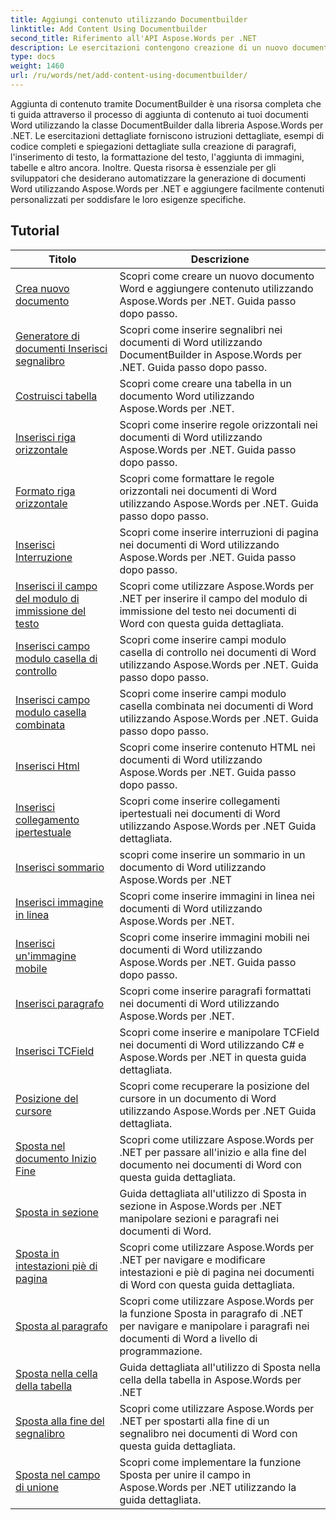 ```yaml
---
title: Aggiungi contenuto utilizzando Documentbuilder
linktitle: Add Content Using Documentbuilder
second_title: Riferimento all'API Aspose.Words per .NET
description: Le esercitazioni contengono creazione di un nuovo documento, creazione di documenti, inserimento di segnalibri, creazione di tabelle, inserimento di righe orizzontali, formato di righe orizzontali, inserimento di interruzioni, inserimento di testo i
type: docs
weight: 1460
url: /ru/words/net/add-content-using-documentbuilder/
---
```


Aggiunta di contenuto tramite DocumentBuilder è una risorsa completa che ti guida attraverso il processo di aggiunta di contenuto ai tuoi documenti Word utilizzando la classe DocumentBuilder dalla libreria Aspose.Words per .NET. Le esercitazioni dettagliate forniscono istruzioni dettagliate, esempi di codice completi e spiegazioni dettagliate sulla creazione di paragrafi, l'inserimento di testo, la formattazione del testo, l'aggiunta di immagini, tabelle e altro ancora. Inoltre. Questa risorsa è essenziale per gli sviluppatori che desiderano automatizzare la generazione di documenti Word utilizzando Aspose.Words per .NET e aggiungere facilmente contenuti personalizzati per soddisfare le loro esigenze specifiche.

 ## Tutorial
| Titolo | Descrizione |
| --- | --- |
| [Crea nuovo documento](./create-new-document/) | Scopri come creare un nuovo documento Word e aggiungere contenuto utilizzando Aspose.Words per .NET. Guida passo dopo passo. |
| [Generatore di documenti Inserisci segnalibro](./document-builder-insert-bookmark/) | Scopri come inserire segnalibri nei documenti di Word utilizzando DocumentBuilder in Aspose.Words per .NET. Guida passo dopo passo. |
| [Costruisci tabella](./build-table/) | Scopri come creare una tabella in un documento Word utilizzando Aspose.Words per .NET. |
| [Inserisci riga orizzontale](./insert-horizontal-rule/) | Scopri come inserire regole orizzontali nei documenti di Word utilizzando Aspose.Words per .NET. Guida passo dopo passo. |
| [Formato riga orizzontale](./horizontal-rule-format/) | Scopri come formattare le regole orizzontali nei documenti di Word utilizzando Aspose.Words per .NET. Guida passo dopo passo. |
| [Inserisci Interruzione](./insert-break/) | Scopri come inserire interruzioni di pagina nei documenti di Word utilizzando Aspose.Words per .NET. Guida passo dopo passo. |
| [Inserisci il campo del modulo di immissione del testo](./insert-text-input-form-field/) | Scopri come utilizzare Aspose.Words per .NET per inserire il campo del modulo di immissione del testo nei documenti di Word con questa guida dettagliata. |
| [Inserisci campo modulo casella di controllo](./insert-check-box-form-field/) | Scopri come inserire campi modulo casella di controllo nei documenti di Word utilizzando Aspose.Words per .NET. Guida passo dopo passo. |
| [Inserisci campo modulo casella combinata](./insert-combo-box-form-field/) | Scopri come inserire campi modulo casella combinata nei documenti di Word utilizzando Aspose.Words per .NET. Guida passo dopo passo. |
| [Inserisci Html](./insert-html/) | Scopri come inserire contenuto HTML nei documenti di Word utilizzando Aspose.Words per .NET. Guida passo dopo passo. |
| [Inserisci collegamento ipertestuale](./insert-hyperlink/) | Scopri come inserire collegamenti ipertestuali nei documenti di Word utilizzando Aspose.Words per .NET Guida dettagliata. |
| [Inserisci sommario](./insert-table-of-contents/) | scopri come inserire un sommario in un documento di Word utilizzando Aspose.Words per .NET |
| [Inserisci immagine in linea](./insert-inline-image/) | Scopri come inserire immagini in linea nei documenti di Word utilizzando Aspose.Words per .NET. |
| [Inserisci un'immagine mobile](./insert-floating-image/) | Scopri come inserire immagini mobili nei documenti di Word utilizzando Aspose.Words per .NET. Guida passo dopo passo. |
| [Inserisci paragrafo](./insert-paragraph/) | Scopri come inserire paragrafi formattati nei documenti di Word utilizzando Aspose.Words per .NET. |
| [Inserisci TCField](./insert-tcfield/) | Scopri come inserire e manipolare TCField nei documenti di Word utilizzando C# e Aspose.Words per .NET in questa guida dettagliata. |
| [Posizione del cursore](./cursor-position/) | Scopri come recuperare la posizione del cursore in un documento di Word utilizzando Aspose.Words per .NET Guida dettagliata. |
| [Sposta nel documento Inizio Fine](./move-to-document-start-end/) | Scopri come utilizzare Aspose.Words per .NET per passare all'inizio e alla fine del documento nei documenti di Word con questa guida dettagliata.|
| [Sposta in sezione](./move-to-section/) | Guida dettagliata all'utilizzo di Sposta in sezione in Aspose.Words per .NET manipolare sezioni e paragrafi nei documenti di Word. |
| [Sposta in intestazioni piè di pagina](./move-to-headers-footers/) | Scopri come utilizzare Aspose.Words per .NET per navigare e modificare intestazioni e piè di pagina nei documenti di Word con questa guida dettagliata. |
| [Sposta al paragrafo](./move-to-paragraph/) | Scopri come utilizzare Aspose.Words per la funzione Sposta in paragrafo di .NET per navigare e manipolare i paragrafi nei documenti di Word a livello di programmazione. |
| [Sposta nella cella della tabella](./move-to-table-cell/) | Guida dettagliata all'utilizzo di Sposta nella cella della tabella in Aspose.Words per .NET |
| [Sposta alla fine del segnalibro](./move-to-bookmark-end/) | Scopri come utilizzare Aspose.Words per .NET per spostarti alla fine di un segnalibro nei documenti di Word con questa guida dettagliata. |
| [Sposta nel campo di unione](./move-to-merge-field/) | Scopri come implementare la funzione Sposta per unire il campo in Aspose.Words per .NET utilizzando la guida dettagliata. |